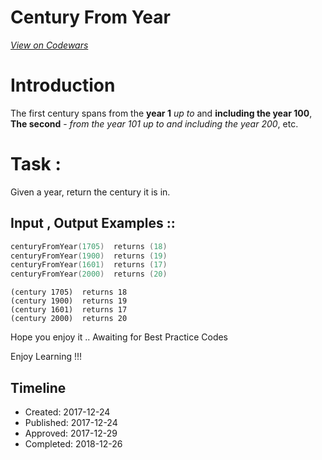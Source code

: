 # Century From Year
[*View on Codewars*](https://www.codewars.com/kata/century-from-year)

# Introduction

The first century spans from the **year 1** *up to* and **including the year 100**, **The second** - *from the year 101 up to and including the year 200*, etc.


# Task : 
Given a year, return the century it is in.


## Input , Output Examples ::

```cpp
centuryFromYear(1705)  returns (18)
centuryFromYear(1900)  returns (19)
centuryFromYear(1601)  returns (17)
centuryFromYear(2000)  returns (20)
```
```racket
(century 1705)  returns 18
(century 1900)  returns 19
(century 1601)  returns 17
(century 2000)  returns 20
```

Hope you enjoy it .. Awaiting for Best Practice Codes 

Enjoy Learning !!!


## Timeline
- Created: 2017-12-24
- Published: 2017-12-24
- Approved: 2017-12-29
- Completed: 2018-12-26